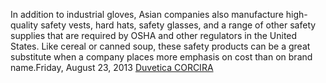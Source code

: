 In addition to industrial gloves, Asian companies also manufacture high-quality safety vests, hard hats, safety glasses,      and a range of other safety supplies that are required by OSHA and other regulators in the United States. Like cereal or canned soup, these safety products can be a great substitute when a company places more emphasis on cost than on brand name.Friday, August 23, 2013
 <a href="http://www.singladentalcare.com/shoponlinejp.asp?cheap=shop/115288/products-fl57.html" title="Duvetica CORCIRA">Duvetica CORCIRA</a>